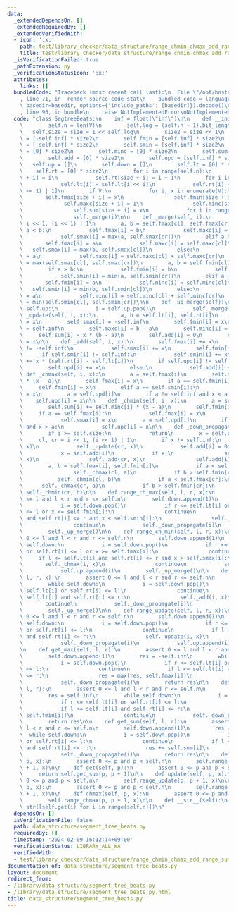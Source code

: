 ```yaml
---
data:
  _extendedDependsOn: []
  _extendedRequiredBy: []
  _extendedVerifiedWith:
  - icon: ':x:'
    path: test/library_checker/data_structure/range_chmin_chmax_add_range_sum.test.py
    title: test/library_checker/data_structure/range_chmin_chmax_add_range_sum.test.py
  _isVerificationFailed: true
  _pathExtension: py
  _verificationStatusIcon: ':x:'
  attributes:
    links: []
  bundledCode: "Traceback (most recent call last):\n  File \"/opt/hostedtoolcache/PyPy/3.10.13/x64/lib/pypy3.10/site-packages/onlinejudge_verify/documentation/build.py\"\
    , line 71, in _render_source_code_stat\n    bundled_code = language.bundle(stat.path,\
    \ basedir=basedir, options={'include_paths': [basedir]}).decode()\n  File \"/opt/hostedtoolcache/PyPy/3.10.13/x64/lib/pypy3.10/site-packages/onlinejudge_verify/languages/python.py\"\
    , line 96, in bundle\n    raise NotImplementedError\nNotImplementedError\n"
  code: "class SegtreeBeats:\n    inf = float(\"inf\")\n\n    def __init__(self, V):\n\
    \        self.n = len(V)\n        self.log = (self.n - 1).bit_length()\n     \
    \   self.size = size = 1 << self.log\n        size2 = size << 1\n        self.fmax\
    \ = [-self.inf] * size2\n        self.fmin = [self.inf] * size2\n        self.smax\
    \ = [-self.inf] * size2\n        self.smin = [self.inf] * size2\n        self.maxc\
    \ = [0] * size2\n        self.minc = [0] * size2\n        self.sum = [0] * size2\n\
    \        self.add = [0] * size2\n        self.upd = [self.inf] * size2\n     \
    \   self.up = []\n        self.down = []\n        self.lt = [0] * size2\n    \
    \    self.rt = [0] * size2\n        for i in range(self.n):\n            self.lt[size\
    \ + i] = i\n            self.rt[size + i] = i + 1\n        for i in reversed(range(size)):\n\
    \            self.lt[i] = self.lt[i << i]\n            self.rt[i] = self.rt[(i\
    \ << 1) | 1]\n        if V:\n            for i, x in enumerate(V):\n         \
    \       self.fmax[size + i] = x\n                self.fmin[size + i] = x\n   \
    \             self.maxc[size + i] = 1\n                self.minc[size + i] = 1\n\
    \                self.sum[size + i] = x\n            for i in range(1, size):\n\
    \                self._merge(i)\n\n    def _merge(self, i):\n        cl, cr =\
    \ i << 1, (i << 1) | 1\n        a, b = self.fmax[cl], self.fmax[cr]\n        if\
    \ a < b:\n            self.fmax[i] = b\n            self.maxc[i] = self.maxc[cr]\n\
    \            self.smax[i] = max(a, self.smax[cr])\n        elif a > b:\n     \
    \       self.fmax[i] = a\n            self.maxc[i] = self.maxc[cl]\n         \
    \   self.smax[i] = max(b, self.smax[cl])\n        else:\n            self.fmax[i]\
    \ = a\n            self.maxc[i] = self.maxc[cl] + self.maxc[cr]\n            self.smax[i]\
    \ = max(self.smax[cl], self.smax[cr])\n        a, b = self.fmin[cl], self.fmin[cr]\n\
    \        if a > b:\n            self.fmin[i] = b\n            self.minc[i] = self.minc[cr]\n\
    \            self.smin[i] = min(a, self.smin[cr])\n        elif a < b:\n     \
    \       self.fmin[i] = a\n            self.minc[i] = self.minc[cl]\n         \
    \   self.smin[i] = min(b, self.smin[cl])\n        else:\n            self.fmin[i]\
    \ = a\n            self.minc[i] = self.minc[cl] + self.minc[cr]\n            self.smin[i]\
    \ = min(self.smin[cl], self.smin[cr])\n\n    def _up_merge(self):\n        while\
    \ self.up:\n            i = self.up.pop()\n            self._merge(i)\n\n    def\
    \ _update(self, i, x):\n        a, b = self.lt[i], self.rt[i]\n        self.fmax[i]\
    \ = x\n        self.smax[i] = -self.inf\n        self.fmin[i] = x\n        self.smin[i]\
    \ = self.inf\n        self.maxc[i] = b - a\n        self.minc[i] = b - a\n   \
    \     self.sum[i] = x * (b - a)\n        self.add[i] = 0\n        self.upd[i]\
    \ = x\n\n    def _add(self, i, x):\n        self.fmax[i] += x\n        if self.smax[i]\
    \ != -self.inf:\n            self.smax[i] += x\n        self.fmin[i] += x\n  \
    \      if self.smin[i] != self.inf:\n            self.smin[i] += x\n        self.sum[i]\
    \ += x * (self.rt[i] - self.lt[i])\n        if self.upd[i] != self.inf:\n    \
    \        self.upd[i] += x\n        else:\n            self.add[i] += x\n\n   \
    \ def _chmax(self, i, x):\n        a = self.fmax[i]\n        self.sum[i] += self.maxc[i]\
    \ * (x - a)\n        self.fmax[i] = x\n        if a == self.fmin[i]:\n       \
    \     self.fmin[i] = x\n        elif a == self.smin[i]:\n            self.smin[i]\
    \ = x\n        a = self.upd[i]\n        if a != self.inf and x < a:\n        \
    \    self.upd[i] = x\n\n    def _chmin(self, i, x):\n        a = self.fmin[i]\n\
    \        self.sum[i] += self.minc[i] * (x - a)\n        self.fmin[i] = x\n   \
    \     if a == self.fmax[i]:\n            self.fmax[i] = x\n        elif a == self.smax[i]:\n\
    \            self.smax[i] = x\n        a = self.upd[i]\n        if a != self.inf\
    \ and x > a:\n            self.upd[i] = x\n\n    def _down_propagate(self, i):\n\
    \        if i >= self.size:\n            return\n        x = self.upd[i]\n   \
    \     cl, cr = i << 1, (i << 1) | 1\n        if x != self.inf:\n            self._update(cl,\
    \ x)\n            self._update(cr, x)\n            self.add[i] = 0\n        else:\n\
    \            x = self.add[i]\n            if x:\n                self._add(cl,\
    \ x)\n                self._add(cr, x)\n                self.add[i] = 0\n    \
    \        a, b = self.fmax[i], self.fmin[i]\n            if a < self.fmax[cl]:\n\
    \                self._chmax(cl, a)\n            if b > self.fmin[cl]:\n     \
    \           self._chmin(cl, b)\n            if a < self.fmax[cr]:\n          \
    \      self._chmax(cr, a)\n            if b > self.fmin[cr]:\n               \
    \ self._chmin(cr, b)\n\n    def range_ch_max(self, l, r, x):\n        assert 0\
    \ <= l and l < r and r <= self.n\n        self.down.append(1)\n        while self.down:\n\
    \            i = self.down.pop()\n            if r <= self.lt[i] or self.rt[i]\
    \ <= l or x <= self.fmin[i]:\n                continue\n            if l <= self.lt[i]\
    \ and self.rt[i] <= r and x < self.smin[i]:\n                self._chmin(i, x)\n\
    \                continue\n            self._down_propagate(i)\n            self.up.append(i)\n\
    \        self._up_merge()\n\n    def range_ch_min(self, l, r, x):\n        assert\
    \ 0 <= l and l < r and r <= self.n\n        self.down.append(1)\n        while\
    \ self.down:\n            i = self.down.pop()\n            if r <= self.lt[i]\
    \ or self.rt[i] <= l or x >= self.fmax[i]:\n                continue\n       \
    \     if l <= self.lt[i] and self.rt[i] <= r and x > self.smax[i]:\n         \
    \       self._chmax(i, x)\n                continue\n            self._down_propagate(i)\n\
    \            self.up.append(i)\n        self._up_merge()\n\n    def range_add(self,\
    \ l, r, x):\n        assert 0 <= l and l < r and r <= self.n\n        self.down.append(1)\n\
    \        while self.down:\n            i = self.down.pop()\n            if r <=\
    \ self.lt[i] or self.rt[i] <= l:\n                continue\n            if l <=\
    \ self.lt[i] and self.rt[i] <= r:\n                self._add(i, x)\n         \
    \       continue\n            self._down_propagate(i)\n            self.up.append(i)\n\
    \        self._up_merge()\n\n    def range_update(self, l, r, x):\n        assert\
    \ 0 <= l and l < r and r <= self.n\n        self.down.append(1)\n        while\
    \ self.down:\n            i = self.down.pop()\n            if r <= self.lt[i]\
    \ or self.rt[i] <= l:\n                continue\n            if l <= self.lt[i]\
    \ and self.rt[i] <= r:\n                self._update(i, x)\n                continue\n\
    \            self._down_propagate(i)\n            self.up.append(i)\n        self._up_merge()\n\
    \n    def get_max(self, l, r):\n        assert 0 <= l and l < r and r <= self.n\n\
    \        self.down.append(1)\n        res = -self.inf\n        while self.down:\n\
    \            i = self.down.pop()\n            if r <= self.lt[i] or self.rt[i]\
    \ <= l:\n                continue\n            if l <= self.lt[i] and self.rt[i]\
    \ <= r:\n                res = max(res, self.fmax[i])\n                continue\n\
    \            self._down_propagate(i)\n        return res\n\n    def get_min(self,\
    \ l, r):\n        assert 0 <= l and l < r and r <= self.n\n        self.down.append(1)\n\
    \        res = self.inf\n        while self.down:\n            i = self.down.pop()\n\
    \            if r <= self.lt[i] or self.rt[i] <= l:\n                continue\n\
    \            if l <= self.lt[i] and self.rt[i] <= r:\n                res = min(res,\
    \ self.fmin[i])\n                continue\n            self._down_propagate(i)\n\
    \        return res\n\n    def get_sum(self, l, r):\n        assert 0 <= l and\
    \ l < r and r <= self.n\n        self.down.append(1)\n        res = 0\n      \
    \  while self.down:\n            i = self.down.pop()\n            if r <= self.lt[i]\
    \ or self.rt[i] <= l:\n                continue\n            if l <= self.lt[i]\
    \ and self.rt[i] <= r:\n                res += self.sum[i]\n                continue\n\
    \            self._down_propagate(i)\n        return res\n\n    def set(self,\
    \ p, x):\n        assert 0 <= p and p < self.n\n        self.range_update(p, p\
    \ + 1, x)\n\n    def get(self, p):\n        assert 0 <= p and p < self.n\n   \
    \     return self.get_sum(p, p + 1)\n\n    def update(self, p, x):\n        assert\
    \ 0 <= p and p < self.n\n        self.range_update(p, p + 1, x)\n\n    def chmin(self,\
    \ p, x):\n        assert 0 <= p and p < self.n\n        self.range_chmin(p, p\
    \ + 1, x)\n\n    def chmax(self, p, x):\n        assert 0 <= p and p < self.n\n\
    \        self.range_chmax(p, p + 1, x)\n\n    def __str__(self):\n        return\
    \ str([self.get(i) for i in range(self.n)])\n"
  dependsOn: []
  isVerificationFile: false
  path: data_structure/segment_tree_beats.py
  requiredBy: []
  timestamp: '2024-02-09 16:12:14+09:00'
  verificationStatus: LIBRARY_ALL_WA
  verifiedWith:
  - test/library_checker/data_structure/range_chmin_chmax_add_range_sum.test.py
documentation_of: data_structure/segment_tree_beats.py
layout: document
redirect_from:
- /library/data_structure/segment_tree_beats.py
- /library/data_structure/segment_tree_beats.py.html
title: data_structure/segment_tree_beats.py
---
```


